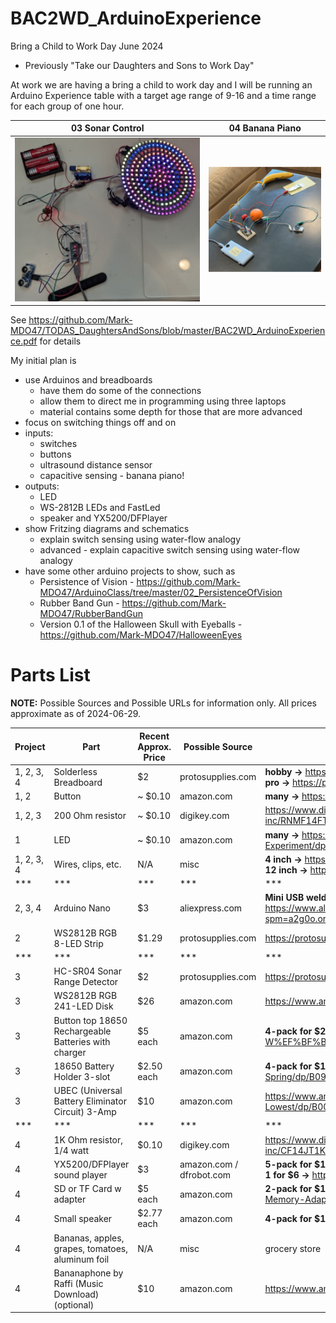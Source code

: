 # BAC2WD_ArduinoExperience
Bring a Child to Work Day June 2024
- Previously "Take our Daughters and Sons to Work Day"

At work we are having a bring a child to work day and I will be running an Arduino Experience table with a target age range of 9-16 and a time range for each group of one hour.

| 03 Sonar Control | 04 Banana Piano |
| --- | --- |
| ![alt text](https://github.com/Mark-MDO47/TODAS_DaughtersAndSons/blob/master/resources/images/03_SonarControlSetup.jpg "Setup for project 03 Sonar Control") | ![alt text](https://github.com/Mark-MDO47/TODAS_DaughtersAndSons/blob/master/resources/images/04_BananaPianoSetup.png "Setup for project 04 Banana Piano") |

See https://github.com/Mark-MDO47/TODAS_DaughtersAndSons/blob/master/BAC2WD_ArduinoExperience.pdf for details

My initial plan is
- use Arduinos and breadboards
  - have them do some of the connections
  - allow them to direct me in programming using three laptops
  - material contains some depth for those that are more advanced
- focus on switching things off and on
- inputs:
  - switches
  - buttons
  - ultrasound distance sensor
  - capacitive sensing - banana piano!
- outputs:
  - LED
  - WS-2812B LEDs and FastLed
  - speaker and YX5200/DFPlayer
- show Fritzing diagrams and schematics
  - explain switch sensing using water-flow analogy
  - advanced - explain capacitive switch sensing using water-flow analogy
- have some other arduino projects to show, such as
  - Persistence of Vision - https://github.com/Mark-MDO47/ArduinoClass/tree/master/02_PersistenceOfVision
  - Rubber Band Gun - https://github.com/Mark-MDO47/RubberBandGun
  - Version 0.1 of the Halloween Skull with Eyeballs - https://github.com/Mark-MDO47/HalloweenEyes

# Parts List
**NOTE:** Possible Sources and Possible URLs for information only. All prices approximate as of 2024-06-29.

| Project | Part | Recent Approx. Price | Possible Source | Possible URL |
| --- | --- | --- | --- | --- |
| 1, 2, 3, 4 | Solderless Breadboard | $2 | protosupplies.com | **hobby ->** https://protosupplies.com/product/breadboard-mb102-400-tie-points<br>**pro ->** https://protosupplies.com/product/solderless-breadboard-400-pro-series |
| 1, 2 | Button | ~ $0.10 | amazon.com | **many ->** https://www.amazon.com/gp/product/B07C7211PJ |
| 1, 2, 3 | 200 Ohm resistor | ~ $0.10 | digikey.com | https://www.digikey.com/en/products/detail/stackpole-electronics-inc/RNMF14FTC200R/2617310 |
| 1 | LED | ~ $0.10 | amazon.com | **many ->** https://www.amazon.com/MCIGICM-Circuit-Assorted-Science-Experiment/dp/B07PG84V17 |
| 1, 2, 3, 4 | Wires, clips, etc. | N/A | misc | **4 inch ->** https://www.amazon.com/gp/product/B07GJ9FLXY<br>**12 inch ->** https://www.amazon.com/gp/product/B07GK179G5 |
| *** | *** | *** | *** | *** |
| 2, 3, 4 | Arduino Nano | $3 | aliexpress.com | **Mini USB welding + Nano Cable ->** https://www.aliexpress.us/item/2255800392785775.html?spm=a2g0o.order_list.order_list_main.5.36f91802YV7UiP&gatewayAdapt=glo2usa |
| 2 | WS2812B RGB 8-LED Strip | $1.29 | protosupplies.com | https://protosupplies.com/product/ws2812-addressable-rgb-led-stick-module/ |
| *** | *** | *** | *** | *** |
| 3 | HC-SR04 Sonar Range Detector | $2 | protosupplies.com | https://protosupplies.com/product/hc-sr04-ultrasonic-range-finder-module/ |
| 3 | WS2812B RGB 241-LED Disk  | $26 | amazon.com | https://www.amazon.com/gp/product/B083VWVP3J |
| 3 | Button top 18650 Rechargeable Batteries with charger | $5 each | amazon.com | **4-pack for $20 ->** https://www.amazon.com/4-Bay-Charger-Universal-W%EF%BF%B5i%EF%BF%B5th-9900mAh/dp/B0B6R3C8FY |
| 3 | 18650 Battery Holder 3-slot | $2.50 each | amazon.com | **4-pack for $10 ->** https://www.amazon.com/11-1V-18650-Battery-Holder-Spring/dp/B09TTJQNLY |
| 3 | UBEC (Universal Battery Eliminator Circuit) 3-Amp | $10 | amazon.com | https://www.amazon.com/Ship-Hobbywing-Switch-mode-UBEC-Lowest/dp/B008ZNWOYY |
| *** | *** | *** | *** | *** |
| 4 | 1K Ohm resistor, 1/4 watt | $0.10 | digikey.com | https://www.digikey.com/en/products/detail/stackpole-electronics-inc/CF14JT1K00/1741314 |
| 4 | YX5200/DFPlayer sound player | $3 | amazon.com / dfrobot.com | **5-pack for $12 clone ->** https://www.amazon.com/gp/product/B07JGWMPTF<br>**1 for $6 ->** https://www.dfrobot.com/product-1121.html |
| 4 | SD or TF Card w adapter | $5 each | amazon.com | **2-pack for $10 32GB ->** https://www.amazon.com/Micro-Center-Class-Memory-Adapter/dp/B07K81Z6DF |
| 4 | Small speaker| $2.77 each | amazon.com | **4-pack for $11.07 ->** https://www.amazon.com/gp/product/B0177ABRQ6 |
| 4 | Bananas, apples, grapes, tomatoes, aluminum foil | N/A | misc | grocery store |
| 4 | Bananaphone by Raffi (Music Download) (optional) | $10 | amazon.com | https://www.amazon.com/gp/product/B005G6Q3AE |

